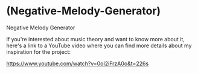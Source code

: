 # (Negative-Melody-Generator)
Negative Melody Generator 

If you're interested about music theory and want to know more about it, here's a link to a YouTube video where you can find more details about my inspiration for the project:

https://www.youtube.com/watch?v=0oI2iFrzA0o&t=226s



